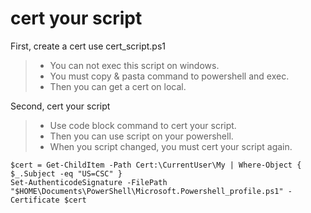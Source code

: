 # cert your script
First, create a cert use cert_script.ps1
> * You can not exec this script on windows.  
> * You must copy & pasta command to powershell and exec.  
> * Then you can get a cert on local.

Second, cert your script
> * Use code block command to cert your script.  
> * Then you can use script on your powershell.  
> * When you script changed, you must cert your script again.

```
$cert = Get-ChildItem -Path Cert:\CurrentUser\My | Where-Object { $_.Subject -eq "US=CSC" }  
Set-AuthenticodeSignature -FilePath "$HOME\Documents\PowerShell\Microsoft.Powershell_profile.ps1" -Certificate $cert
```
